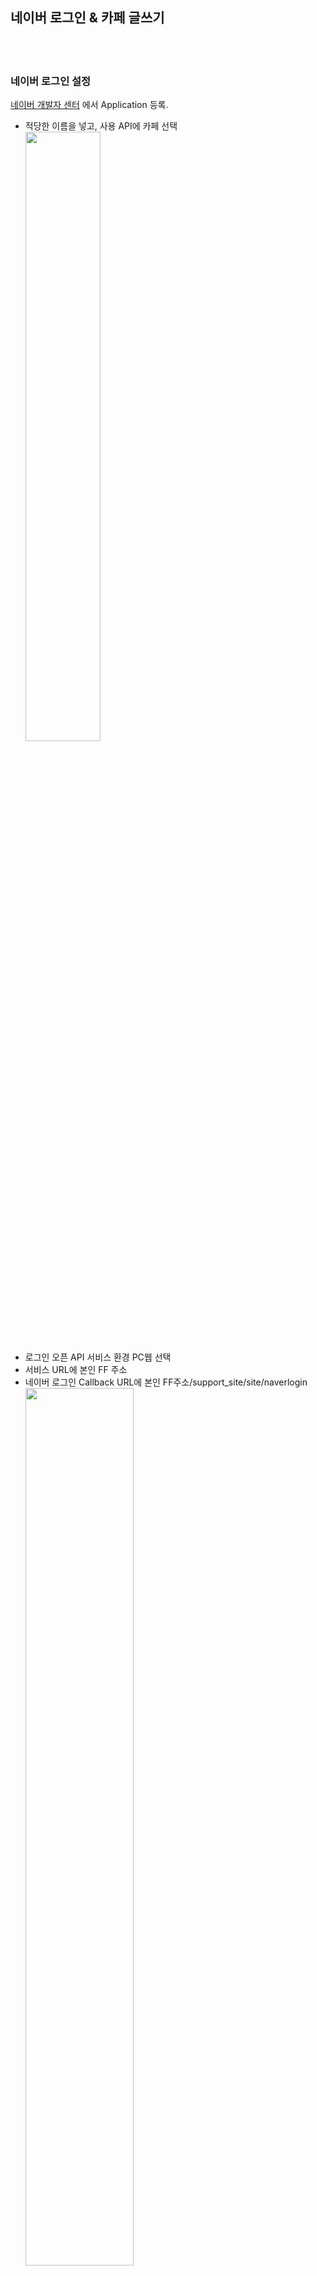 ## 네이버 로그인 & 카페 글쓰기

<br><br>

### 네이버 로그인 설정   
  [네이버 개발자 센터](https://developers.naver.com/apps/#/list) 에서 Application 등록.
  - 적당한 이름을 넣고, 사용 API에 카페 선택  
    <img src="https://i.imgur.com/XGAWjTF.png" width="50%" height="50%" />
  - 로그인 오픈 API 서비스 환경 PC웹 선택  
  - 서비스 URL에 본인 FF 주소
  - 네이버 로그인 Callback URL에 본인 FF주소/support_site/site/naverlogin  
    <img src="https://i.imgur.com/tMwOeqL.png" width="60%" height="60%" />
  - 애플리케이션 정보 Client ID, Secret 설정 창에 입력 후 로그인 버튼 클릭.
  - 팝업창이 나오고 동의 후 설정에 Token 값 입력되는지 확인.  
    <img src="https://i.imgur.com/PPZIwQx.png" width="30%" height="30%" />

----

### 네이버 카페 글쓰기 API
  참고: [https://developers.naver.com/docs/login/cafe-api/cafe-api.md](https://developers.naver.com/docs/login/cafe-api/cafe-api.md)

  ```
  from support_site import ToolNaverCafe
  cafe_id = "30871085"  # 네이버 카페 ID
  menu_id = "9"  # 네이버 카페 메뉴 ID     
  subject = "테스트"
  content = "네이버 카페 테스트입니다."
  ret = ToolNaverCafe.write_post(cafe_id, menu_id, subject, content)
  ```

  특이사항
    - 카페 API 문제로 인해 content에 " 를 사용할 수 없음.  
    - 말머리 사용 불가.  

----
## imgur 설정

<br><br>

### Token 설정   
  1. [https://imgur.com](https://imgur.com) 회원가입 후 [https://api.imgur.com/oauth2/addclient](https://api.imgur.com/oauth2/addclient) Application 등록   
  2. Application type with a callback URL 선택.   
     callback URL에 **FF주소/support_site/site/imgur**  입력 후 submit 제출하여 앱 등록   
    <img src="https://i.imgur.com/0Ub50ZC.png" width="400" height="300" />
  3. 설정에서 Client ID, Client Secret 입력 후 사용 동의 클릭.   
  4. 팝업창 imgur 로그인 후 allow 클릭   
  5. FF 새로 고침하여 Token 확인   

<br>

### imgur 업로드

  참고 사이트 : [https://github.com/layerssss/paste.js](https://github.com/layerssss/paste.js)

  이미지를 클립보드에 복사한 후 붙여넣기 하면 imgur에 업로드 후 링크를 알려준다.   
  본인 계정의 "cdn" 앨범에 저장.   
  <img src="https://i.imgur.com/1jwkUnX.png" width="50%" height="50%" />
